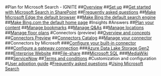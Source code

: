 #Plan for Microsoft Search - IGNITE
##[Overview](overview-microsoft-search.md)
##[Set up](setup-microsoft-search.md)
##[Get started with Microsoft Search in SharePoint](get-started-search-in-sharepoint-online.md)
##[Frequently asked questions](faqs.md)
##[Make Microsoft Edge the default browser](set-default-browser.md)
##[Make Bing the default search engine](set-default-search-engine.md)
##[Make Bing.com the default home page](set-default-homepage.md)
#Insights
#Answers
##[Plan your content](plan-your-content.md)
##[Manage bookmarks](manage-bookmarks.md)
##[Manage Q&As](manage-qas.md)
##[Manage locations](manage-locations.md)
##[Manage floor plans](manage-floorplans.md)
#Connectors (preview)
##[Overview and concepts](overview-concepts.md)
##[Connectors Preview](connectors-preview.md)
##[Connectors Catalog](connectors-catalog.md)
##[Manage your connector](manage-connector.md)
##Connectors by Microsoft
###[Configure your built-in connector](configure-connector.md)
###[Configure a gateway connection](configure-gateway.md)
###[Azure Data Lake Storage Gen2](azure-data-lake-connector.md)
###[Enterprise Website](enterprise-web-connector.md)
###[File-share](file-share-connector.md)
###[Microsoft SQL](MSSQL-connector.md)
###[MediaWiki](mediawiki-connector.md)
###[ServiceNow](servicenow-connector.md)
##[Terms and conditions](terms-and-conditions.md)
#Customization and configuration
#[User adoption guide](user-adoption-guide.md)
#[Frequently asked questions](faqs.md)
#[Using Microsoft Search](use/about-microsoft-search.md)
